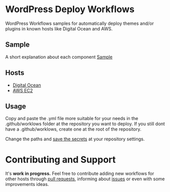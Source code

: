 # WordPress Deploy Workflows

WordPress Workflows samples for automatically deploy themes and/or plugins in known hosts like Digital Ocean and AWS.

## Sample

A short explanation about each component [Sample](sample.yml)

## Hosts

- [Digital Ocean](https://github.com/sarahcssiqueira/workflows-deploy-wordpress/tree/master/digitalocean)
- [AWS EC2 ](https://github.com/sarahcssiqueira/workflows-deploy-wordpress/tree/master/aws-ec2)

## Usage

Copy and paste the .yml file more suitable for your needs in the .github/worklows folder at the repository you want to deploy. If you still dont have a .github/worklows, create one at the root of the repository.

Change the paths and [save the secrets](https://docs.github.com/en/actions/security-guides/encrypted-secrets#creating-encrypted-secrets-for-a-repository) at your repository settings.

# Contributing and Support

It's **work in progress.** Feel free to contribute adding new workflows for other hosts through [pull requests](https://github.com/sarahcssiqueira/workflows-deploy-wordpress/pulls), informing about [issues](https://github.com/sarahcssiqueira/workflows-deploy-wordpress/issues) or even with some improvements ideas.
